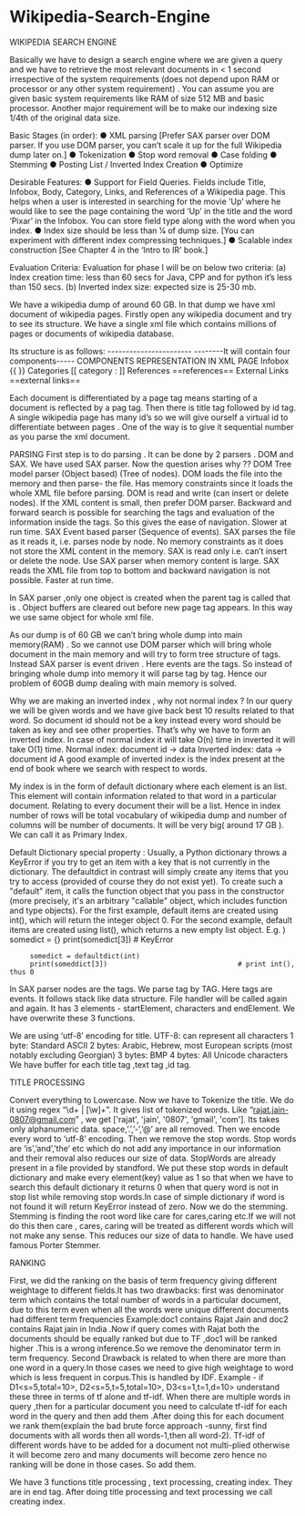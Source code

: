 # Wikipedia-Search-Engine
WIKIPEDIA SEARCH ENGINE

Basically we have to design a search engine where we are given a query and we have to retrieve the most relevant documents in < 1 second irrespective of the system requirements (does not depend upon RAM or processor or any other system requirement) . You can assume you are given basic system requirements like RAM of size 512 MB and basic processor. Another major requirement will be to make our indexing size 1/4th of the original data size. 

Basic​ ​Stages​ ​(in​ ​order):
● XML parsing [Prefer SAX parser over DOM parser. If you use DOM parser, you can’t
scale it up for the full Wikipedia dump later on.]
● Tokenization
● Stop word removal
● Case folding
● Stemming
● Posting List / Inverted Index Creation
● Optimize


Desirable​ ​Features:
● Support for Field Queries. Fields include Title, Infobox, Body, Category, Links, and
References of a Wikipedia page. This helps when a user is interested in searching for
the movie ‘Up’ where he would like to see the page containing the word ‘Up’ in the title
and the word ‘Pixar’ in the Infobox. You can store field type along with the word when
you index.
● Index size should be less than 1⁄4 of dump size. [You can experiment with different index
compressing techniques.]
● Scalable index construction [See Chapter 4 in the ‘Intro to IR’ book.]


Evaluation​ ​Criteria:
Evaluation for phase I will be on below two criteria:
(a) Index creation time: less than 60 secs for Java, CPP and for python it’s less than 150
secs.
(b) Inverted index size: expected size is 25-30 mb.

We have a wikipedia dump of around 60 GB. In that dump we have xml document of wikipedia pages.  Firstly open any wikipedia document and try to see its structure. We have a single xml file which contains millions of pages or documents of wikipedia database. 





Its structure is as follows:
<page>
    <title>--------------------</title>
    <id>-----------------------</id>
    <text>--------It will contain four components-----
		COMPONENTS          REPRESENTATION IN XML PAGE
Infobox               	{{    }}
Categories         	[[ category :     ]]
References       	==references==
External Links    	==external links==
    </text>
</page>

Each document is differentiated by a page tag means starting of a document is reflected by a pag tag. Then there is title tag followed by id tag. A single wikipedia page has many id’s so we will give ourself a virtual id to differentiate between pages . One of the way is to give it sequential number as you parse the xml document.

PARSING
First step is to do parsing . It can be done by 2 parsers . DOM and SAX. We have used SAX parser. Now the question arises why ??
DOM
Tree model parser (Object based) (Tree of nodes).
DOM loads the file into the memory and then parse- the file.
Has memory constraints since it loads the whole XML file before parsing.
DOM is read and write (can insert or delete nodes).
If the XML content is small, then prefer DOM parser.
Backward and forward search is possible for searching the tags and evaluation of the information inside the tags. So this gives the ease of navigation.
Slower at run time.
SAX
Event based parser (Sequence of events).
SAX parses the file as it reads it, i.e. parses node by node.
No memory constraints as it does not store the XML content in the memory.
SAX is read only i.e. can’t insert or delete the node.
Use SAX parser when memory content is large.
SAX reads the XML file from top to bottom and backward navigation is not possible.
Faster at run time.


In SAX parser ,only one object is created when the parent tag is called that is <XML TAG>. Object buffers are cleared out before new page tag appears. In this way we use same object for whole xml file.

As our dump is of 60 GB we can’t bring whole dump into main memory(RAM) . So we cannot use DOM parser which will bring whole document in the main memory and will try to form tree structure of tags. Instead SAX parser is event driven . Here events are the tags. So instead of bringing whole dump into memory it will parse tag by tag. Hence our problem of 60GB dump dealing with main memory is solved.

 Why we are making an inverted index , why not normal index ?
In our query we will be given words and we have give back best 10 results related to that word. So document id should not be a key instead every word should be taken as key and see other properties. That’s why we have to form an inverted index. In case of normal index it will take O(n) time in inverted it will take O(1) time.
Normal index:  document id -> data
Inverted index:  data -> document id
A good example of inverted index is the index present at the end of book where we search with respect to words.

My index is in the form of default dictionary where each element is an list. This element will contain information related to that word in a particular document. Relating to every document their will be a list. Hence in index number of rows will be total vocabulary of wikipedia dump and number of columns will be number of documents. It will be very big( around 17 GB ). We can call it as Primary Index. 

Default Dictionary special property :
Usually, a Python dictionary throws a KeyError if you try to get an item with a key that is not currently in the dictionary. The defaultdict in contrast will simply create any items that you try to access (provided of course they do not exist yet). To create such a "default" item, it calls the function object that you pass in the constructor (more precisely, it's an arbitrary "callable" object, which includes function and type objects). For the first example, default items are created using int(), which will return the integer object 0. For the second example, default items are created using list(), which returns a new empty list object.
E.g. ) somedict = {} 
          print(somedict[3])                                 # KeyError 
         
         somedict = defaultdict(int) 
         print(someddict[3])                                # print int(), thus 0

In SAX parser nodes are the tags. We parse tag by TAG. Here tags are events. It follows stack like data structure. File handler will be called again and again. It has 3 elements - startElement, characters and endElement.  We have overwrite these 3 functions. 

We are using ‘utf-8’ encoding for title. 
UTF-8: can represent all characters
1 byte: Standard ASCII
2 bytes: Arabic, Hebrew, most European scripts (most notably excluding Georgian)
3 bytes: BMP
4 bytes: All Unicode characters
We have buffer for each title tag ,text tag ,id tag. 

TITLE PROCESSING


Convert everything to Lowercase.
Now we have to Tokenize the title. We do it using regex “\d+ | [\w]+”. It gives list of tokenized words. Like “rajat.jain-0807@gmail.com” , we get ['rajat', 'jain', '0807', 'gmail', 'com']. Its takes only alphanumeric data. space,’.’,’-’,’@’ are all removed.
Then we encode every word to ‘utf-8’ encoding.
Then we remove the stop words. Stop words are ‘is’,’and’,’the’ etc which do not add any importance in our information and their removal also reduces our size of data. StopWords are already present in a file provided by standford. We put these stop words in default dictionary and make every element(key) value as 1 so that when we have to search this default dictionary it returns 0 when that query word is not in stop list while removing stop words.In case of simple dictionary if word is not found it will return KeyError instead of zero.
Now we do the stemming. Stemming is finding the root word like care for cares,caring etc.If we will not do this then care , cares, caring will be treated as different words which will not make any sense. This reduces our size of data to handle. We have used famous Porter Stemmer.


RANKING


First, we did the ranking on the basis of term frequency giving different weightage to different fields.It has two drawbacks: first was denominator term which contains the total number of words in a particular document, due to this term even when all the words were unique different documents had different term frequencies  Example:doc1 contains Rajat Jain and doc2 contains Rajat jain in India .Now if query comes with Rajat  both the documents should be equally ranked but due to TF ,doc1 will be ranked higher .This is a wrong inference.So we remove the denominator term in term frequency.
Second Drawback is related to when there are more than one word in a query.In those cases we need to give high  weightage to word which is less frequent in corpus.This is handled by IDF. Example - if D1<s=5,total=10>, D2<s=5,t=5,total=10>, D3<s=1,t=1,d=10> understand these three in terms of tf alone and tf-idf. When there are multiple words in query ,then for a particular document you need to calculate tf-idf for each word in the query and then add them .After doing this for each document we rank them(explain the bad brute force approach -sunny, first find documents with all words then all words-1,then all word-2). Tf-idf of different words have to be added for a document not multi-plied otherwise it will become zero and many documents will become zero hence no ranking will be done in those cases. So add them. 



We have 3 functions title processing , text processing, creating index. They are in end tag. After doing title processing and text processing  we call creating index. 

